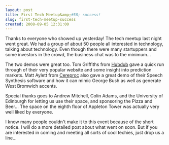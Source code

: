 ```yaml
---
layout: post
title: First Tech Meetup&amp;#58; success! 
slug: first-tech-meetup-success
created: 2008-09-05 12:31:00
---
```


Thanks to everyone who showed up yesterday! The tech meetup last night went great. We had a group of about 50 people all interested in technology, talking about technology. Even though there were many startuppers and some investors in the crowd, the business chat was to the minimum...

The two demos were great too. Tom Griffiths from <a href="http://www.hubdub.com/">Hubdub</a> gave a quick run through of their very popular website and some insight into prediction markets. Matt Aylett from <a href="http://www.cereproc.com">Cereproc</a> also gave a great demo of their Speech Synthesis software and how it can mimic George Bush as well as generate West Bromwich accents.

Special thanks goes to Andrew Mitchell, Colin Adams, and the University of Edinburgh for letting us use their space, and sponsoring the Pizza and Beer... The space on the eighth floor of Appleton Tower was actually very well liked by everyone.

I know many people couldn't make it to this event because of the short notice. I will do a more detailed post about what went on soon. But if you are interested in coming and meeting all sorts of cool techies, just drop us a line...